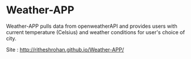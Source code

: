 # Weather-APP

Weather-APP pulls data from openweatherAPI and provides users with current temperature (Celsius) and weather conditions for user's choice of city.


Site  :   http://ritheshrohan.github.io/Weather-APP/

